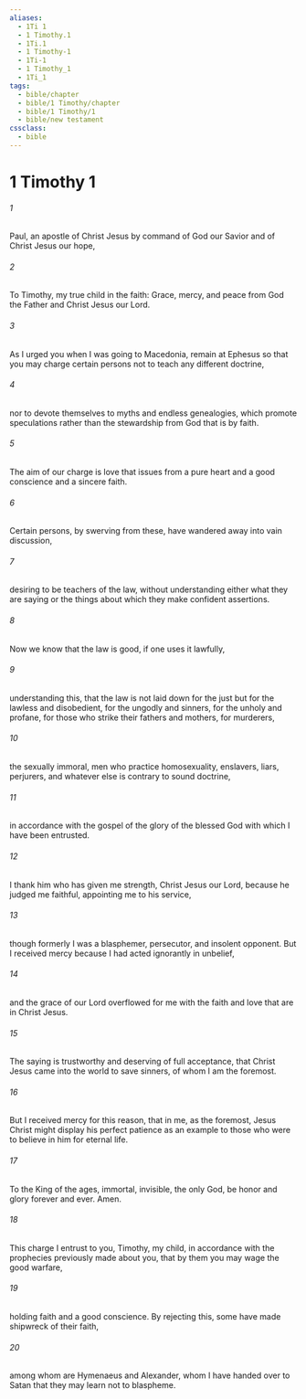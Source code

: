 ```yaml
---
aliases:
  - 1Ti 1
  - 1 Timothy.1
  - 1Ti.1
  - 1 Timothy-1
  - 1Ti-1
  - 1 Timothy_1
  - 1Ti_1
tags:
  - bible/chapter
  - bible/1 Timothy/chapter
  - bible/1 Timothy/1
  - bible/new testament
cssclass:
  - bible
---
```


# 1 Timothy 1

###### 1
Paul, an apostle of Christ Jesus by command of God our Savior and of Christ Jesus our hope,
###### 2
To Timothy, my true child in the faith:   Grace, mercy, and peace from God the Father and Christ Jesus our Lord.
###### 3
As I urged you when I was going to Macedonia, remain at Ephesus so that you may charge certain persons not to teach any different doctrine,
###### 4
nor to devote themselves to myths and endless genealogies, which promote speculations rather than the stewardship from God that is by faith.
###### 5
The aim of our charge is love that issues from a pure heart and a good conscience and a sincere faith.
###### 6
Certain persons, by swerving from these, have wandered away into vain discussion,
###### 7
desiring to be teachers of the law, without understanding either what they are saying or the things about which they make confident assertions.
###### 8
Now we know that the law is good, if one uses it lawfully,
###### 9
understanding this, that the law is not laid down for the just but for the lawless and disobedient, for the ungodly and sinners, for the unholy and profane, for those who strike their fathers and mothers, for murderers,
###### 10
the sexually immoral, men who practice homosexuality, enslavers, liars, perjurers, and whatever else is contrary to sound doctrine,
###### 11
in accordance with the gospel of the glory of the blessed God with which I have been entrusted.
###### 12
I thank him who has given me strength, Christ Jesus our Lord, because he judged me faithful, appointing me to his service,
###### 13
though formerly I was a blasphemer, persecutor, and insolent opponent. But I received mercy because I had acted ignorantly in unbelief,
###### 14
and the grace of our Lord overflowed for me with the faith and love that are in Christ Jesus.
###### 15
The saying is trustworthy and deserving of full acceptance, that Christ Jesus came into the world to save sinners, of whom I am the foremost.
###### 16
But I received mercy for this reason, that in me, as the foremost, Jesus Christ might display his perfect patience as an example to those who were to believe in him for eternal life.
###### 17
To the King of the ages, immortal, invisible, the only God, be honor and glory forever and ever. Amen.
###### 18
This charge I entrust to you, Timothy, my child, in accordance with the prophecies previously made about you, that by them you may wage the good warfare,
###### 19
holding faith and a good conscience. By rejecting this, some have made shipwreck of their faith,
###### 20
among whom are Hymenaeus and Alexander, whom I have handed over to Satan that they may learn not to blaspheme.


